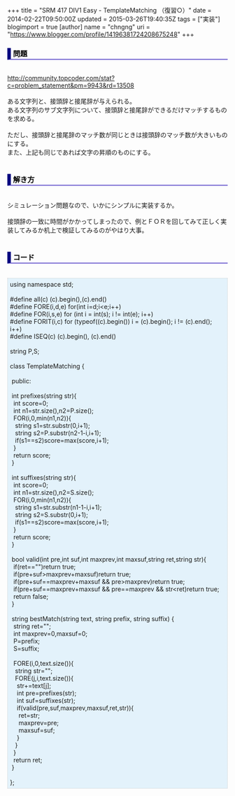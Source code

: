 +++
title = "SRM 417 DIV1 Easy - TemplateMatching （復習○）"
date = 2014-02-22T09:50:00Z
updated = 2015-03-26T19:40:35Z
tags = ["実装"]
blogimport = true 
[author]
	name = "chngng"
	uri = "https://www.blogger.com/profile/14196381724208675248"
+++

<div dir="ltr" style="text-align: left;" trbidi="on"><h3 style="border-bottom: 2px solid slateblue; border-left: 8px solid navy; color: black; padding: 0px 0px 1px 5px;">問題 </h3><br /><a href="http://community.topcoder.com/stat?c=problem_statement&amp;pm=9943&amp;rd=13508" target="_blank">http://community.topcoder.com/stat?c=problem_statement&amp;pm=9943&amp;rd=13508</a><br /><br />ある文字列と、接頭辞と接尾辞が与えられる。<br />ある文字列のサブ文字列について、接頭辞と接尾辞ができるだけマッチするものを求める。<br /><br />ただし、接頭辞と接尾辞のマッチ数が同じときは接頭辞のマッチ数が大きいものにする。<br />また、上記も同じであれば文字の昇順のものにする。<br /><br /><h3 style="border-bottom: 2px solid slateblue; border-left: 8px solid navy; color: black; padding: 0px 0px 1px 5px;">解き方 </h3><br />シミュレーション問題なので、いかにシンプルに実装するか。<br /><br />接頭辞の一致に時間がかかってしまったので、例とＦＯＲを回してみて正しく実装してみるか机上で検証してみるのがやはり大事。<br /><br /><h3 style="border-bottom: 2px solid slateblue; border-left: 8px solid navy; color: black; padding: 0px 0px 1px 5px;">コード </h3><br /><div style="background-color: #e3f2fb; border: 1px dotted #CCCCCC; padding: 5px;">using namespace std;<br /><br />#define all(c) (c).begin(),(c).end()<br />#define FORE(i,d,e) for(int i=d;i&lt;e;i++)<br />#define FOR(i,s,e) for (int i = int(s); i != int(e); i++)<br />#define FORIT(i,c) for (typeof((c).begin()) i = (c).begin(); i != (c).end(); i++)<br />#define ISEQ(c) (c).begin(), (c).end()<br /><br />string P,S;<br /><br />class TemplateMatching {<br /><br /><span class="Apple-tab-span" style="white-space: pre;"> </span>public:<br /><br /><span class="Apple-tab-span" style="white-space: pre;"> </span>int prefixes(string str){<br /><span class="Apple-tab-span" style="white-space: pre;">  </span>int score=0;<br /><span class="Apple-tab-span" style="white-space: pre;">  </span>int n1=str.size(),n2=P.size();<br /><span class="Apple-tab-span" style="white-space: pre;">  </span>FOR(i,0,min(n1,n2)){<br /><span class="Apple-tab-span" style="white-space: pre;">   </span>string s1=str.substr(0,i+1);<br /><span class="Apple-tab-span" style="white-space: pre;">   </span>string s2=P.substr(n2-1-i,i+1);<br /><span class="Apple-tab-span" style="white-space: pre;">   </span>if(s1==s2)score=max(score,i+1);<br /><span class="Apple-tab-span" style="white-space: pre;">  </span>}<br /><span class="Apple-tab-span" style="white-space: pre;">  </span>return score;<br /><span class="Apple-tab-span" style="white-space: pre;"> </span>}<br /><br /><span class="Apple-tab-span" style="white-space: pre;"> </span>int suffixes(string str){<br /><span class="Apple-tab-span" style="white-space: pre;">  </span>int score=0;<br /><span class="Apple-tab-span" style="white-space: pre;">  </span>int n1=str.size(),n2=S.size();<br /><span class="Apple-tab-span" style="white-space: pre;">  </span>FOR(i,0,min(n1,n2)){<br /><span class="Apple-tab-span" style="white-space: pre;">   </span>string s1=str.substr(n1-1-i,i+1);<br /><span class="Apple-tab-span" style="white-space: pre;">   </span>string s2=S.substr(0,i+1);<br /><span class="Apple-tab-span" style="white-space: pre;">   </span>if(s1==s2)score=max(score,i+1);<br /><span class="Apple-tab-span" style="white-space: pre;">  </span>}<br /><span class="Apple-tab-span" style="white-space: pre;">  </span>return score;<br /><span class="Apple-tab-span" style="white-space: pre;"> </span>}<br /><br /><span class="Apple-tab-span" style="white-space: pre;"> </span>bool valid(int pre,int suf,int maxprev,int maxsuf,string ret,string str){<br /><span class="Apple-tab-span" style="white-space: pre;">  </span>if(ret=="")return true;<br /><span class="Apple-tab-span" style="white-space: pre;">  </span>if(pre+suf&gt;maxprev+maxsuf)return true;<br /><span class="Apple-tab-span" style="white-space: pre;">  </span>if(pre+suf==maxprev+maxsuf &amp;&amp; pre&gt;maxprev)return true;<br /><span class="Apple-tab-span" style="white-space: pre;">  </span>if(pre+suf==maxprev+maxsuf &amp;&amp; pre==maxprev &amp;&amp; str&lt;ret)return true;<br /><span class="Apple-tab-span" style="white-space: pre;">  </span>return false;<br /><span class="Apple-tab-span" style="white-space: pre;"> </span>}<br /><br /><span class="Apple-tab-span" style="white-space: pre;"> </span>string bestMatch(string text, string prefix, string suffix) {<br /><span class="Apple-tab-span" style="white-space: pre;">  </span>string ret="";<br /><span class="Apple-tab-span" style="white-space: pre;">  </span>int maxprev=0,maxsuf=0;<br /><span class="Apple-tab-span" style="white-space: pre;">  </span>P=prefix;<br /><span class="Apple-tab-span" style="white-space: pre;">  </span>S=suffix;<br /><br /><span class="Apple-tab-span" style="white-space: pre;">  </span>FORE(i,0,text.size()){<br /><span class="Apple-tab-span" style="white-space: pre;">   </span>string str="";<br /><span class="Apple-tab-span" style="white-space: pre;">   </span>FORE(j,i,text.size()){<br /><span class="Apple-tab-span" style="white-space: pre;">    </span>str+=text[j];<br /><span class="Apple-tab-span" style="white-space: pre;">    </span>int pre=prefixes(str);<br /><span class="Apple-tab-span" style="white-space: pre;">    </span>int suf=suffixes(str);<br /><span class="Apple-tab-span" style="white-space: pre;">    </span>if(valid(pre,suf,maxprev,maxsuf,ret,str)){<br /><span class="Apple-tab-span" style="white-space: pre;">     </span>ret=str;<br /><span class="Apple-tab-span" style="white-space: pre;">     </span>maxprev=pre;<br /><span class="Apple-tab-span" style="white-space: pre;">     </span>maxsuf=suf;<br /><span class="Apple-tab-span" style="white-space: pre;">    </span>}<br /><span class="Apple-tab-span" style="white-space: pre;">   </span>}<br /><span class="Apple-tab-span" style="white-space: pre;">  </span>}<br /><span class="Apple-tab-span" style="white-space: pre;">  </span>return ret;<br /><span class="Apple-tab-span" style="white-space: pre;"> </span>}<br /><br />};</div></div>

